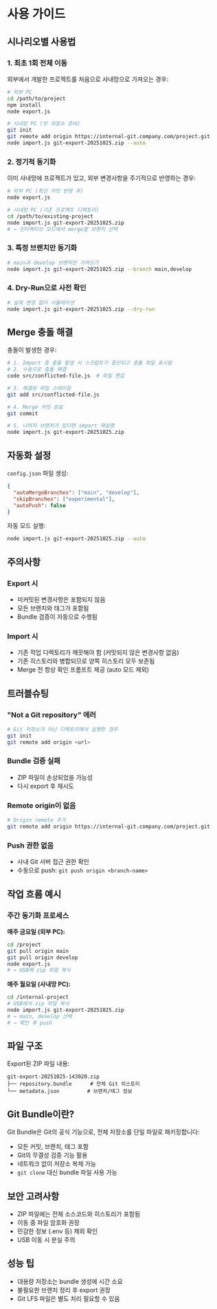 # 사용 가이드

## 시나리오별 사용법

### 1. 최초 1회 전체 이동

외부에서 개발한 프로젝트를 처음으로 사내망으로 가져오는 경우:

```bash
# 외부 PC
cd /path/to/project
npm install
node export.js

# 사내망 PC (빈 저장소 준비)
git init
git remote add origin https://internal-git.company.com/project.git
node import.js git-export-20251025.zip --auto
```

### 2. 정기적 동기화

이미 사내망에 프로젝트가 있고, 외부 변경사항을 주기적으로 반영하는 경우:

```bash
# 외부 PC (최신 커밋 반영 후)
node export.js

# 사내망 PC (기존 프로젝트 디렉토리)
cd /path/to/existing-project
node import.js git-export-20251025.zip
# → 인터랙티브 모드에서 merge할 브랜치 선택
```

### 3. 특정 브랜치만 동기화

```bash
# main과 develop 브랜치만 가져오기
node import.js git-export-20251025.zip --branch main,develop
```

### 4. Dry-Run으로 사전 확인

```bash
# 실제 변경 없이 시뮬레이션
node import.js git-export-20251025.zip --dry-run
```

## Merge 충돌 해결

충돌이 발생한 경우:

```bash
# 1. Import 중 충돌 발생 시 스크립트가 중단되고 충돌 파일 표시됨
# 2. 수동으로 충돌 해결
code src/conflicted-file.js  # 파일 편집

# 3. 해결된 파일 스테이징
git add src/conflicted-file.js

# 4. Merge 커밋 완료
git commit

# 5. 나머지 브랜치가 있다면 import 재실행
node import.js git-export-20251025.zip
```

## 자동화 설정

`config.json` 파일 생성:

```json
{
  "autoMergeBranches": ["main", "develop"],
  "skipBranches": ["experimental"],
  "autoPush": false
}
```

자동 모드 실행:

```bash
node import.js git-export-20251025.zip --auto
```

## 주의사항

### Export 시
- 미커밋된 변경사항은 포함되지 않음
- 모든 브랜치와 태그가 포함됨
- Bundle 검증이 자동으로 수행됨

### Import 시
- 기존 작업 디렉토리가 깨끗해야 함 (커밋되지 않은 변경사항 없음)
- 기존 히스토리와 병합되므로 양쪽 히스토리 모두 보존됨
- Merge 전 항상 확인 프롬프트 제공 (auto 모드 제외)

## 트러블슈팅

### "Not a Git repository" 에러
```bash
# Git 저장소가 아닌 디렉토리에서 실행한 경우
git init
git remote add origin <url>
```

### Bundle 검증 실패
- ZIP 파일이 손상되었을 가능성
- 다시 export 후 재시도

### Remote origin이 없음
```bash
# Origin remote 추가
git remote add origin https://internal-git.company.com/project.git
```

### Push 권한 없음
- 사내 Git 서버 접근 권한 확인
- 수동으로 push: `git push origin <branch-name>`

## 작업 흐름 예시

### 주간 동기화 프로세스

**매주 금요일 (외부 PC):**
```bash
cd /project
git pull origin main
git pull origin develop
node export.js
# → USB에 zip 파일 복사
```

**매주 월요일 (사내망 PC):**
```bash
cd /internal-project
# USB에서 zip 파일 복사
node import.js git-export-20251025.zip
# → main, develop 선택
# → 확인 후 push
```

## 파일 구조

Export된 ZIP 파일 내용:
```
git-export-20251025-143020.zip
├── repository.bundle      # 전체 Git 히스토리
└── metadata.json         # 브랜치/태그 정보
```

## Git Bundle이란?

Git Bundle은 Git의 공식 기능으로, 전체 저장소를 단일 파일로 패키징합니다:
- 모든 커밋, 브랜치, 태그 포함
- Git의 무결성 검증 기능 활용
- 네트워크 없이 저장소 복제 가능
- `git clone` 대신 bundle 파일 사용 가능

## 보안 고려사항

- ZIP 파일에는 전체 소스코드와 히스토리가 포함됨
- 이동 중 파일 암호화 권장
- 민감한 정보 (.env 등) 제외 확인
- USB 이동 시 분실 주의

## 성능 팁

- 대용량 저장소는 bundle 생성에 시간 소요
- 불필요한 브랜치 정리 후 export 권장
- Git LFS 파일은 별도 처리 필요할 수 있음

